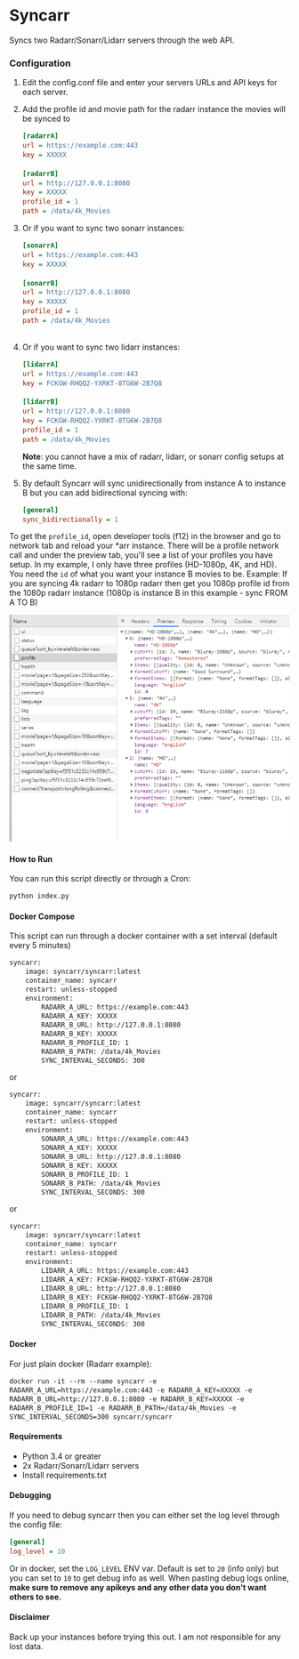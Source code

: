 # Syncarr
Syncs two Radarr/Sonarr/Lidarr servers through the web API.

### Configuration
 1. Edit the config.conf file and enter your servers URLs and API keys for each server.  
 2. Add the profile id and movie path for the radarr instance the movies will be synced to
    ```ini
    [radarrA]
    url = https://example.com:443
    key = XXXXX
    
    [radarrB]
    url = http://127.0.0.1:8080
    key = XXXXX
    profile_id = 1
    path = /data/4k_Movies
    ```
 3. Or if you want to sync two sonarr instances:
    ```ini
    [sonarrA]
    url = https://example.com:443
    key = XXXXX
    
    [sonarrB]
    url = http://127.0.0.1:8080
    key = XXXXX
    profile_id = 1
    path = /data/4k_Movies
 
 4. Or if you want to sync two lidarr instances:
    ```ini
    [lidarrA]
    url = https://example.com:443
    key = FCKGW-RHQQ2-YXRKT-8TG6W-2B7Q8
    
    [lidarrB]
    url = http://127.0.0.1:8080
    key = FCKGW-RHQQ2-YXRKT-8TG6W-2B7Q8
    profile_id = 1
    path = /data/4k_Movies
    ```

    **Note**: you cannot have a mix of radarr, lidarr, or sonarr config setups at the same time.

 5. By default Syncarr will sync unidirectionally from instance A to instance B but you can add bidirectional syncing with:
     ```ini
     [general]
     sync_bidirectionally = 1
     ```

To get the `profile_id`, open developer tools (f12) in the browser and go to network tab and reload your *arr instance. There will be a profile network call and under the preview tab, you'll see a list of your profiles you have setup. In my example, I only have three profiles (HD-1080p, 4K, and HD). You need the `id` of what you want your instance B movies to be. Example: If you are syncing 4k radarr to 1080p radarr then get you 1080p profile id from the 1080p radarr instance (1080p is instance B in this example - sync FROM A TO B)

<img src='./profile_id_example.png'/>

#### How to Run
You can run this script directly or through a Cron:
```bash
python index.py
```

#### Docker Compose
This script can run through a docker container with a set interval (default every 5 minutes)

```
syncarr:
    image: syncarr/syncarr:latest
    container_name: syncarr
    restart: unless-stopped
    environment:
        RADARR_A_URL: https://example.com:443
        RADARR_A_KEY: XXXXX
        RADARR_B_URL: http://127.0.0.1:8080
        RADARR_B_KEY: XXXXX
        RADARR_B_PROFILE_ID: 1
        RADARR_B_PATH: /data/4k_Movies
        SYNC_INTERVAL_SECONDS: 300
```

or

```
syncarr:
    image: syncarr/syncarr:latest
    container_name: syncarr
    restart: unless-stopped
    environment:
        SONARR_A_URL: https://example.com:443
        SONARR_A_KEY: XXXXX
        SONARR_B_URL: http://127.0.0.1:8080
        SONARR_B_KEY: XXXXX
        SONARR_B_PROFILE_ID: 1
        SONARR_B_PATH: /data/4k_Movies
        SYNC_INTERVAL_SECONDS: 300
```

or

```
syncarr:
    image: syncarr/syncarr:latest
    container_name: syncarr
    restart: unless-stopped
    environment:
        LIDARR_A_URL: https://example.com:443
        LIDARR_A_KEY: FCKGW-RHQQ2-YXRKT-8TG6W-2B7Q8
        LIDARR_B_URL: http://127.0.0.1:8080
        LIDARR_B_KEY: FCKGW-RHQQ2-YXRKT-8TG6W-2B7Q8
        LIDARR_B_PROFILE_ID: 1
        LIDARR_B_PATH: /data/4k_Movies
        SYNC_INTERVAL_SECONDS: 300
```

#### Docker
For just plain docker (Radarr example):

```
docker run -it --rm --name syncarr -e RADARR_A_URL=https://example.com:443 -e RADARR_A_KEY=XXXXX -e RADARR_B_URL=http://127.0.0.1:8080 -e RADARR_B_KEY=XXXXX -e RADARR_B_PROFILE_ID=1 -e RADARR_B_PATH=/data/4k_Movies -e SYNC_INTERVAL_SECONDS=300 syncarr/syncarr
```

#### Requirements
 * Python 3.4 or greater
 * 2x Radarr/Sonarr/Lidarr servers
 * Install requirements.txt

#### Debugging
If you need to debug syncarr then you can either set the log level through the config file:

```ini
[general]
log_level = 10
```
    
Or in docker, set the `LOG_LEVEL` ENV var. Default is set to `20` (info only) but you can set to `10` to get debug info as well. When pasting debug logs online, **make sure to remove any apikeys and any other data you don't want others to see.**


#### Disclaimer
Back up your instances before trying this out. I am not responsible for any lost data.
